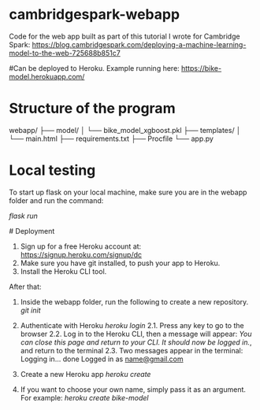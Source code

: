 # cambridgespark-webapp

Code for the web app built as part of this tutorial I wrote for Cambridge Spark: https://blog.cambridgespark.com/deploying-a-machine-learning-model-to-the-web-725688b851c7

#Can be deployed to Heroku. Example running here: https://bike-model.herokuapp.com/

# Structure of the program
webapp/
    ├── model/
    │   └── bike_model_xgboost.pkl
    ├── templates/
    │   └── main.html
    ├── requirements.txt
    ├── Procfile
    └── app.py   

# Local testing
To start up flask on your local machine, make sure you are in the webapp folder and run the command:

*flask run*

# Deployment
1. Sign up for a free Heroku account at: https://signup.heroku.com/signup/dc
2. Make sure you have git installed, to push your app to Heroku.
3. Install the Heroku CLI tool.

After that:
1. Inside the webapp folder, run the following to create a new repository.
*git init*

2. Authenticate with Heroku
*heroku login*
 2.1. Press any key to go to the browser
 2.2. Log in to the Heroku CLI, then a message will appear: *You can close this page and return to your CLI. It should now be logged in.*, and return to the terminal
 2.3. Two messages appear in the terminal:
    Logging in... done
    Logged in as name@gmail.com


3. Create a new Heroku app
*heroku create*

4. If you want to choose your own name, simply pass it as an argument. For example:
*heroku create bike-model*



 
